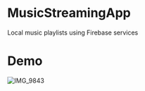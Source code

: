 # MusicStreamingApp
Local music playlists using Firebase services

# Demo
![IMG_9843](https://user-images.githubusercontent.com/69727822/195079855-bbdebc3b-2b42-4301-a162-48a736242ccd.gif)
